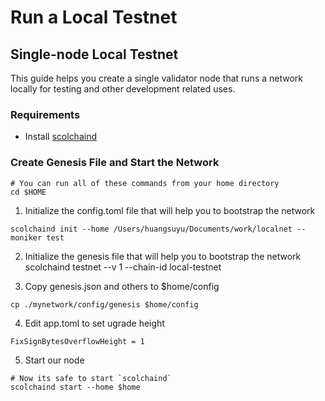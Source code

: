 # Run a Local Testnet

## Single-node Local Testnet

This guide helps you create a single validator node that runs a network locally for testing and other development related uses.

### Requirements
* Install [scolchaind](./install.md)

### Create Genesis File and Start the Network
```
# You can run all of these commands from your home directory
cd $HOME
```

1.  Initialize the config.toml file that will help you to bootstrap the network
```
scolchaind init --home /Users/huangsuyu/Documents/work/localnet --moniker test
```
2.  Initialize the genesis file that will help you to bootstrap the network
scolchaind testnet --v 1 --chain-id local-testnet

3. Copy genesis.json and others to $home/config
```
cp ./mynetwork/config/genesis $home/config
```
4. Edit app.toml to set ugrade height
```
FixSignBytesOverflowHeight = 1
```
5. Start our node
```
# Now its safe to start `scolchaind`
scolchaind start --home $home
```